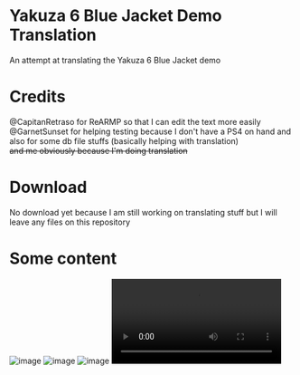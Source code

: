 # Yakuza 6 Blue Jacket Demo Translation
An attempt at translating the Yakuza 6 Blue Jacket demo 


# Credits
@CapitanRetraso for ReARMP so that I can edit the text more easily                                                                                                                                      
@GarnetSunset for helping testing because I don't have a PS4 on hand and also for some db file stuffs (basically helping with translation)                                                                                                                                                                                                                                                                                                          
~~and me obviously because I'm doing translation~~

# Download

No download yet because I am still working on translating stuff but I will leave any files on this repository


# Some content


![image](https://user-images.githubusercontent.com/32009437/115924337-7cfdbf80-a477-11eb-943d-2af25e1cc2de.png)
![image](https://user-images.githubusercontent.com/32009437/115924404-93a41680-a477-11eb-9496-8208e2565fa2.png)
![image](https://user-images.githubusercontent.com/32009437/115924418-97d03400-a477-11eb-9d84-81334be5bdb1.png)
![video](https://cdn.discordapp.com/attachments/827265054588010521/835225940312195153/Yakuza_6_-_The_Song_Of_Life___Blue_Jacket_Demo_20210423162105.mp4)
